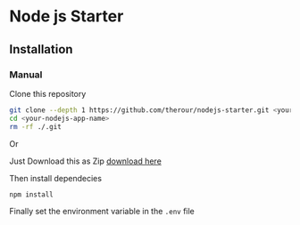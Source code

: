 # Node js Starter

## Installation

### Manual
Clone this repository
```bash
git clone --depth 1 https://github.com/therour/nodejs-starter.git <your-nodejs-app-name>
cd <your-nodejs-app-name>
rm -rf ./.git
```

Or

Just Download this as Zip [download here](https://github.com/therour/nodejs-starter/archive/master.zip)

Then install dependecies
```bash
npm install
```
Finally set the environment variable in the `.env` file
